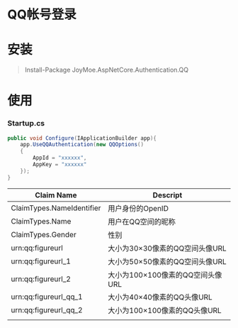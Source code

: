 QQ帐号登录
===

安装
===

> Install-Package JoyMoe.AspNetCore.Authentication.QQ

使用
===

### Startup.cs

```c#
public void Configure(IApplicationBuilder app){
    app.UseQQAuthentication(new QQOptions()
    {
        AppId = "xxxxxx",
        AppKey = "xxxxxx"
    });
}
```

|Claim Name                   |Descript|
|--------------------------|----------------|
|ClaimTypes.NameIdentifier |用户身份的OpenID|
|ClaimTypes.Name |用户在QQ空间的昵称|
|ClaimTypes.Gender |性别|
|urn:qq:figureurl |大小为30×30像素的QQ空间头像URL|
|urn:qq:figureurl_1|大小为50×50像素的QQ空间头像URL|
|urn:qq:figureurl_2|大小为100×100像素的QQ空间头像URL|
|urn:qq:figureurl_qq_1|大小为40×40像素的QQ头像URL|
|urn:qq:figureurl_qq_2|大小为100×100像素的QQ头像URL|
|||



